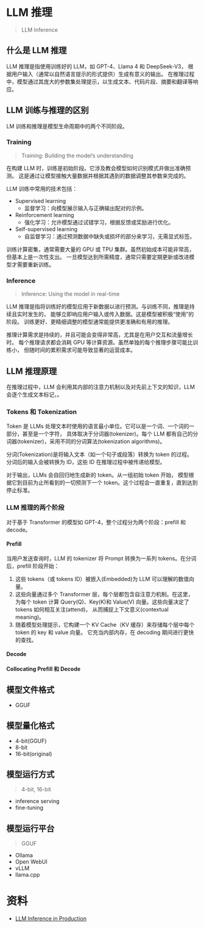 # LLM 推理

> LLM Inference

## 什么是 LLM 推理

LLM 推理是指使用训练好的 LLM，如 GPT-4、Llama 4 和 DeepSeek-V3，
根据用户输入（通常以自然语言提示的形式提供）生成有意义的输出。
在推理过程中，模型通过其庞大的参数集处理提示，以生成文本、代码片段、摘要和翻译等响应。

## LLM 训练与推理的区别

LM 训练和推理是模型生命周期中的两个不同阶段。

### Training

> Training: Building the model’s understanding

在构建 LLM 时，训练是初始阶段。它涉及教会模型如何识别模式并做出准确预测。
这是通过让模型接触大量数据并根据其遇到的数据调整其参数来完成的。

LLM 训练中常用的技术包括：

* Supervised learning
    - 监督学习：向模型展示输入与正确输出配对的示例。
* Reinforcement learning
    - 强化学习：允许模型通过试错学习，根据反馈或奖励进行优化。
* Self-supervised learning
    - 自监督学习：通过预测数据中缺失或损坏的部分来学习，无需显式标签。

训练计算密集，通常需要大量的 GPU 或 TPU 集群。虽然初始成本可能非常高，但基本上是一次性支出。
一旦模型达到所需精度，通常只需要定期更新或改进模型才需要重新训练。

### Inference

> Inference: Using the model in real-time

LLM 推理是指将训练好的模型应用于新数据以进行预测。与训练不同，推理是持续且实时发生的，
能够立即响应用户输入或传入数据。这是模型被积极“使用”的阶段。
训练更好、更精细调整的模型通常能提供更准确和有用的推理。

推理计算需求是持续的，并且可能会变得非常高，尤其是在用户交互和流量增长时。
每个推理请求都会消耗 GPU 等计算资源。虽然单独的每个推理步骤可能比训练小，
但随时间的累积需求可能导致显著的运营成本。

## LLM 推理原理

在推理过程中，LLM 会利用其内部的注意力机制以及对先前上下文的知识，LLM 会逐个生成文本标记，。

### Tokens 和 Tokenization

Token 是 LLMs 处理文本时使用的语言最小单位。它可以是一个词、一个词的一部分，甚至是一个字符，
具体取决于分词器(tokenizer)。每个 LLM 都有自己的分词器(tokenizer)，采用不同的分词算法(tokenization algorithms)。

分词(Tokenization)是将输入文本（如一个句子或段落）转换为 token 的过程。
分词后的输入会被转换为 ID，这些 ID 在推理过程中被传递给模型。

对于输出，LLMs 会自回归地生成新的 token。从一组初始 token 开始，
模型根据它到目前为止所看到的一切预测下一个 token。这个过程会一直重复，直到达到停止标准。

### LLM 推理的两个阶段

对于基于 Transformer 的模型如 GPT-4，整个过程分为两个阶段：prefill 和 decode。

#### Prefill

当用户发送查询时，LLM 的 tokenizer 将 Prompt 转换为一系列 tokens。在分词后，prefill 阶段开始：

1. 这些 tokens（或 tokens ID）被嵌入(Embedded)为 LLM 可以理解的数值向量。
2. 这些向量通过多个 Transformer 层，每个层都包含自注意力机制。在这里，
   为每个 token 计算 Query(Q)、Key(K)和 Value(V) 向量。这些向量决定了 tokens 如何相互关注(attend)，
   从而捕捉上下文意义(contextual meaning)。
3. 随着模型处理提示，它构建一个 KV Cache（KV 缓存）来存储每个层中每个 token 的 key 和 value 向量。
   它充当内部内存，在 decoding 期间进行更快的查找。




#### Decode


#### Collocating Prefill 和 Decode





## 模型文件格式

* GGUF

## 模型量化格式

* 4-bit(GGUF)
* 8-bit
* 16-bit(original)

## 模型运行方式

> 4-bit, 16-bit

* inference serving
* fine-tuning

## 模型运行平台

> GGUF

* Ollama
* Open WebUI
* vLLM
* llama.cpp


# 资料

* [LLM Inference in Production](https://bentoml.com/llm/)
